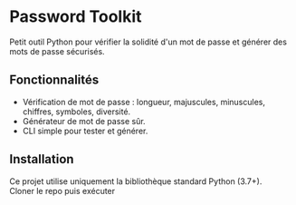# Password Toolkit

Petit outil Python pour vérifier la solidité d'un mot de passe et générer des mots de passe sécurisés.

## Fonctionnalités
- Vérification de mot de passe : longueur, majuscules, minuscules, chiffres, symboles, diversité.
- Générateur de mot de passe sûr.
- CLI simple pour tester et générer.

## Installation
Ce projet utilise uniquement la bibliothèque standard Python (3.7+).  
Cloner le repo puis exécuter 

